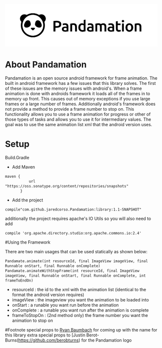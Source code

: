 ![pandamation](https://github.com/berotburns/Pandamation/blob/master/pandamation.png?)

# About Pandamation

Pandamation is an open source android framework for frame animation.  The built in android framework has a few issues that
this library solves.  The first of these issues are the memory issues with android's.  When a frame animation is done with
androids framework it loads all of the frames in to memory up front.  This causes out of memory exceptions if you use large
frames or a large number of frames.  Additionally android's framework does not provide a method to provide a frame number
to stop on.  This functionality allows you to use a frame animation for progress or other of those types of tasks and 
allows you to use it for intermediary values.  The goal was to use the same animation list xml that the android version uses.


# Setup

Build.Gradle

- Add Maven
 ```
 maven {
            url "https://oss.sonatype.org/content/repositories/snapshots"
        }
```

- Add the project
```
compile"com.github.jaredcorso.Pandamation:library:1.1-SNAPSHOT"
```

additionally the project requires apache's IO Utils so you will also need to add
```
compile 'org.apache.directory.studio:org.apache.commons.io:2.4'
```


#Using the Framework

There are two main usages that can be used statically as shown below:

```
Pandamate.animate(int resourceId, final ImageView imageView, final Runnable onStart, final Runnable onComplete)
Pandamate.animateWithStopFrame(int resourceId, final ImageView imageView, final Runnable onStart, final Runnable onComplete, int frameToEndOn)
```

- resourceId : the id to the xml with the animation list (identical to the format the android version requires)
- imageView : the imageview you want the animation to be loaded into
- onStart : a runable you want run before the animation
- onComplete : a runable you want run after the animation is complete
- frameToStopOn : (2nd method only) the frame number you want the animation to stop on

#Footnote
special props to [Ryan Baumbach](https://github.com/rbaumbach) for coming up with the name for this library
extra special props to [Justin Berot-Burns(https://github.com/berobturns) for the Pandamation logo
